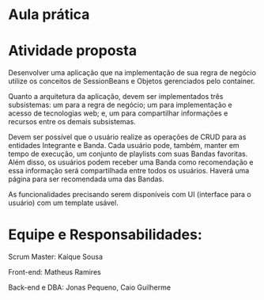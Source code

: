 # Aula prática

# Atividade proposta 

Desenvolver uma aplicação que na implementação de sua regra de negócio utilize os conceitos de SessionBeans e Objetos gerenciados pelo container.

Quanto a arquitetura da aplicação, devem ser implementados três subsistemas: um para a regra de negócio; um para implementação e acesso de tecnologias web; e, um para compartilhar informações e recursos entre os demais subsistemas.

Devem ser possível que o usuário realize as operações de CRUD para as entidades Integrante e Banda. Cada usuário pode, também, manter em tempo de execução, um conjunto de playlists com suas Bandas favoritas. Além disso, os usuários podem receber uma Banda como recomendação e essa informação será compartilhada entre todos os usuários. Haverá uma página para ser recomendada uma das Bandas.

As funcionalidades precisando serem disponíveis com UI (interface para o usuário) com um template usável.

# Equipe e Responsabilidades:

Scrum Master: Kaíque Sousa

Front-end: Matheus Ramires

Back-end e DBA: Jonas Pequeno, Caio Guilherme
